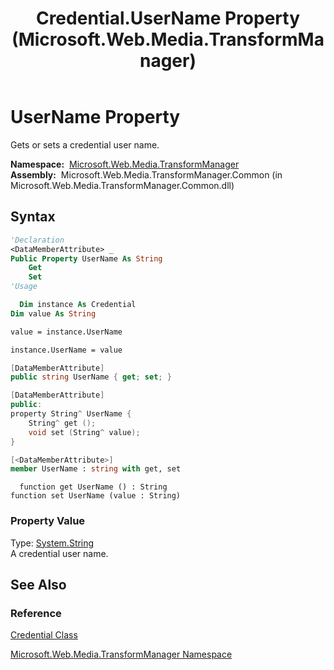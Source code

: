 ﻿---
title: Credential.UserName Property (Microsoft.Web.Media.TransformManager)
TOCTitle: UserName Property
ms:assetid: P:Microsoft.Web.Media.TransformManager.Credential.UserName
ms:mtpsurl: https://msdn.microsoft.com/en-us/library/microsoft.web.media.transformmanager.credential.username(v=VS.90)
ms:contentKeyID: 35520664
ms.date: 06/14/2012
mtps_version: v=VS.90
f1_keywords:
- Microsoft.Web.Media.TransformManager.Credential.set_UserName
- Microsoft.Web.Media.TransformManager.Credential.get_UserName
- Microsoft.Web.Media.TransformManager.Credential.UserName
dev_langs:
- csharp
- jscript
- vb
- FSharp
- cpp
api_location:
- Microsoft.Web.Media.TransformManager.Common.dll
api_name:
- Microsoft.Web.Media.TransformManager.Credential.get_UserName
- Microsoft.Web.Media.TransformManager.Credential.set_UserName
- Microsoft.Web.Media.TransformManager.Credential.UserName
api_type:
- Managed
topic_type:
- apiref
- kbSyntax
product_family_name: VS
ROBOTS: INDEX,FOLLOW
---

# UserName Property

Gets or sets a credential user name.

**Namespace:**  [Microsoft.Web.Media.TransformManager](microsoft-web-media-transformmanager-namespace.md)  
**Assembly:**  Microsoft.Web.Media.TransformManager.Common (in Microsoft.Web.Media.TransformManager.Common.dll)

## Syntax

```vb
'Declaration
<DataMemberAttribute> _
Public Property UserName As String
    Get
    Set
'Usage

  Dim instance As Credential
Dim value As String

value = instance.UserName

instance.UserName = value
```

```csharp
[DataMemberAttribute]
public string UserName { get; set; }
```

```cpp
[DataMemberAttribute]
public:
property String^ UserName {
    String^ get ();
    void set (String^ value);
}
```

``` fsharp
[<DataMemberAttribute>]
member UserName : string with get, set
```

```jscript
  function get UserName () : String
function set UserName (value : String)
```

### Property Value

Type: [System.String](https://msdn.microsoft.com/library/s1wwdcbf)  
A credential user name.  

## See Also

### Reference

[Credential Class](credential-class-microsoft-web-media-transformmanager.md)

[Microsoft.Web.Media.TransformManager Namespace](microsoft-web-media-transformmanager-namespace.md)

